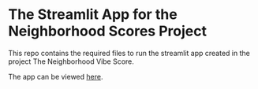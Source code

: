 # The Streamlit App for the Neighborhood Scores Project

This repo contains the required files to run the streamlit app created in the project The Neighborhood Vibe Score.

The app can be viewed [here](https://neighborhoodscores.streamlit.app/).